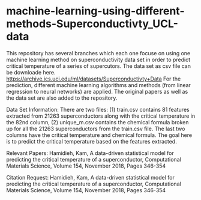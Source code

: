# machine-learning-using-different-methods-Superconductivty_UCL-data
This repository has several branches which each one focuse on using one machine learning method on superconductivity data set
in order to predict critical temperature of a series of supercutors.
The data set as csv file can be downloade here.
https://archive.ics.uci.edu/ml/datasets/Superconductivty+Data
For the prediction, different machine learning algorithms and methods (from linear regression to neural networks) are applied.
The original papers  as well as the data set are also added to the repository.

Data Set Information:
There are two files: (1) train.csv contains 81 features extracted from 21263 superconductors along with the critical temperature in the 82nd column, (2) unique_m.csv contains the chemical formula broken up for all the 21263 superconductors from the train.csv file. The last two columns have the critical temperature and chemical formula. The goal here is to predict the critical temperature based on the features extracted.


Relevant Papers:
Hamidieh, Kam, A data-driven statistical model for predicting the critical temperature of a superconductor, Computational Materials Science, Volume 154, November 2018, Pages 346-354

Citation Request:
Hamidieh, Kam, A data-driven statistical model for predicting the critical temperature of a superconductor, Computational Materials Science, Volume 154, November 2018, Pages 346-354

